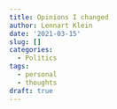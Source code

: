 ```yaml
---
title: Opinions I changed
author: Lennart Klein
date: '2021-03-15'
slug: []
categories:
  - Politics
tags:
  - personal
  - thoughts
draft: true
---
```

